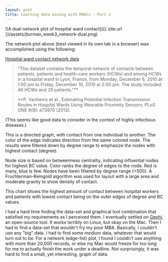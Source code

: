 ```yaml
---
layout: post
title: Learning data mining with MOOCs - Part 2
---
```


![A dual network plot of hospital ward contact]({{ site.url }}/assets/jturman_week3_network-dual.png)

The network plot above (best viewed in its own tab in a browser) was accomplished using the following:

[Hospital ward contact network data](http://www.sociopatterns.org/datasets/hospital-ward-dynamic-contact-network/)

> "This dataset contains the temporal network of contacts between patients, patients and health-care workers (HCWs) and among HCWs in a hospital ward in Lyon, France, from Monday, December 6, 2010 at 1:00 pm to Friday, December 10, 2010 at 2:00 pm. The study included 46 HCWs and 29 patients."**

> **P. Vanhems et al., Estimating Potential Infection Transmission Routes in Hospital Wards Using Wearable Proximity Sensors, PLoS ONE 8(9): e73970 (2013).

(This seems like good data to consider in the context of highly infectious diseases.)

This is a directed graph, with contact from one individual to another. The color of the edge indicates direction from the same colored node. The results were filtered down by degree range to emphasize the nodes with highest contact (degree).

Node size is based on betweenness centrality, indicating influential nodes for highest BC value. Color ranks the degree of edges to the node. Red is many, blue is few. Nodes have been filtered by degree range (>500). A Fruchterman-Reingold algorithm was used for layout with a large area and moderate gravity to show density of contact.

This chart shows the highest amount of contact between hospital workers and patients with lowest contact being on the outer edges of degree and BC values.

I had a hard time finding the data-set and graphical tool combination that satisfied my requirements as I perceived them. I eventually settled on [Gephi](http://gephi.org), an open-source tool. It works terribly on Linux, but okay on the Mac. Then I had to find a data-set that wouldn't fry my poor MBA. Basically, I couldn't use any "big" data. I had to find some _medium_ data, whatever that would turn out to be. For a network (edge-list) plot, I found I couldn't use anything with more than 20,000 records, or else my Mac would freeze for too long for me to actually finish the work under a deadline. Not surprisingly, it was hard to find a small, yet interesting, graph of data.

